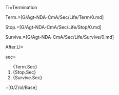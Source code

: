 Ti=Termination

Term.=[G/Agt-NDA-CmA/Sec/Life/Term/0.md]

Stop.=[G/Agt-NDA-CmA/Sec/Life/Stop/0.md]

Survive.=[G/Agt-NDA-CmA/Sec/Life/Survive/0.md]

After.LI=</i> 

sec=<ol>{Term.Sec}<li>{Stop.Sec}<li>{Survive.Sec}</ol>

=[G/Z/ol/Base]
